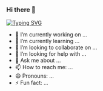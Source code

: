 ### Hi there 👋

[![Typing SVG](https://readme-typing-svg.herokuapp.com?size=34&width=620&lines=Hi%2C+I'm+Dimitris;+A+passionate+Web+Developer++)](https://git.io/typing-svg)

- 🔭 I’m currently working on ...
- 🌱 I’m currently learning ...
- 👯 I’m looking to collaborate on ...
- 🤔 I’m looking for help with ...
- 💬 Ask me about ...
- 📫 How to reach me: ...
- 😄 Pronouns: ...
- ⚡ Fun fact: ...
